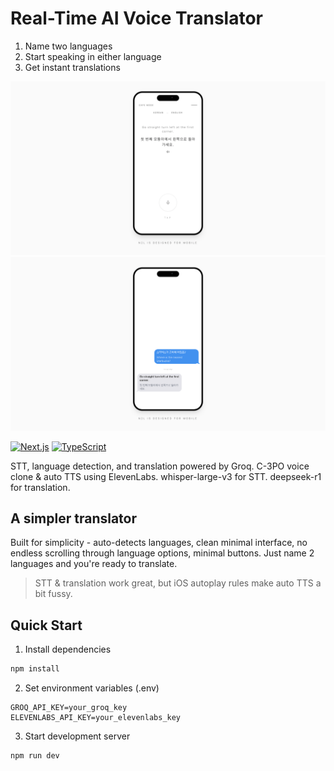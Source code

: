 # Real-Time AI Voice Translator 

1. Name two languages
2. Start speaking in either language
3. Get instant translations

![Translation Interface](./assets/images/0.png)
![Voice Settings](./assets/images/1.png)

[![Next.js](https://img.shields.io/badge/Next.js-14.2.3-black?style=flat&logo=next.js)](https://nextjs.org/)
[![TypeScript](https://img.shields.io/badge/TypeScript-5.0-blue?style=flat&logo=typescript)](https://www.typescriptlang.org/)

STT, language detection, and translation powered by Groq.
C-3PO voice clone & auto TTS using ElevenLabs.
whisper-large-v3 for STT. deepseek-r1 for translation.

## A simpler translator

Built for simplicity - auto-detects languages, clean minimal interface, no endless scrolling through language options, minimal buttons. Just name 2 languages and you're ready to translate.

> STT & translation work great, but iOS autoplay rules make auto TTS a bit fussy. 

## Quick Start
1. Install dependencies
```bash
npm install
```

2. Set environment variables (.env)
```env
GROQ_API_KEY=your_groq_key
ELEVENLABS_API_KEY=your_elevenlabs_key
```

3. Start development server
```bash
npm run dev
```

